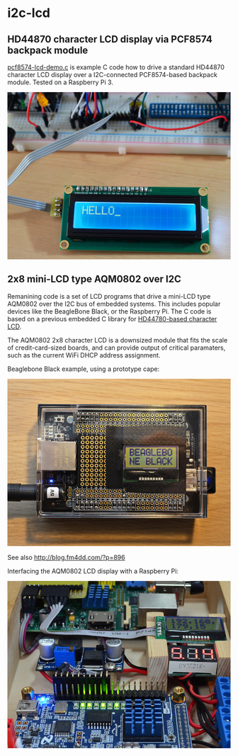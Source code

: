 # i2c-lcd

## HD44870 character LCD display via PCF8574 backpack module

<a href="https://github.com/fm4dd/i2c-lcd/blob/master/pcf8574-lcd-demo.c">pcf8574-lcd-demo.c</a> is example C code how to drive a standard HD44870 character LCD display over a I2C-connected PCF8574-based backpack module.
Tested on a Raspberry Pi 3.

![](images/pcf8574-lcd-i2c-demo.jpg)

## 2x8 mini-LCD type AQM0802 over I2C

Remanining code is a set of LCD programs that drive a mini-LCD type AQM0802 over the I2C bus of embedded systems. This includes popular devices like the BeagleBone Black, or the Raspberry Pi. The C code is based  on a previous embedded C library for [HD44780-based character LCD](https://github.com/fm4dd/hd44780lcd-lib).

The AQM0802 2x8 character LCD is a downsized module that fits the scale of credit-card-sized boards, and can provide output of critical paramaters, such as the current WiFi DHCP address assignment.

Beaglebone Black example, using a prototype cape:

![](images/bbb-AQM0802.jpg)

See also http://blog.fm4dd.com/?p=896

Interfacing the AQM0802 LCD display with a Raspberry Pi:

![](images/raspi-AQM0802.jpg)
